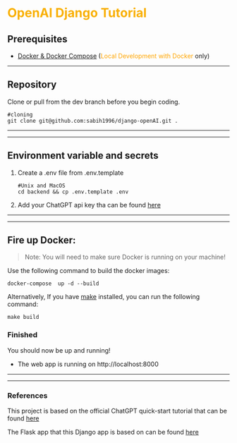 # <span style="color:#f9b000">OpenAI Django Tutorial</span>

## Prerequisites
* [Docker & Docker Compose](https://docs.docker.com/desktop/) (<span style="color:orange">Local Development with Docker</span> only)


***

## Repository
Clone or pull from the dev branch before you begin coding.
```
#cloning
git clone git@github.com:sabih1996/django-openAI.git .

```

***
***



## Environment variable and secrets
1. Create a .env file from .env.template
    ```
    #Unix and MacOS
    cd backend && cp .env.template .env
    ```

2. Add your ChatGPT api key tha can be found [here](https://platform.openai.com/account/api-keys)

***
***

## Fire up Docker:

>Note: You will need to make sure Docker is running on your machine!

Use the following command to build the docker images:
```
docker-compose  up -d --build
```

Alternatively, If you have [make](https://platform.openai.com/account/api-keys) installed, you can run the following command:
```
make build
```

### Finished
You should now be up and running!

* The web app is running on  http://localhost:8000

***
***

### References
This project is based on the official ChatGPT quick-start tutorial that can be found [here](https://platform.openai.com/docs/quickstart/build-your-application)

The Flask app that this Django app is based on can be found [here](https://github.com/openai/openai-quickstart-python)